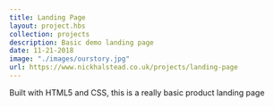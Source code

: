 ```yaml
---
title: Landing Page
layout: project.hbs
collection: projects
description: Basic demo landing page 
date: 11-21-2018
image: "./images/ourstory.jpg"
url: https://www.nickhalstead.co.uk/projects/landing-page
---
```


Built with HTML5 and CSS, this is a really basic product landing page 
